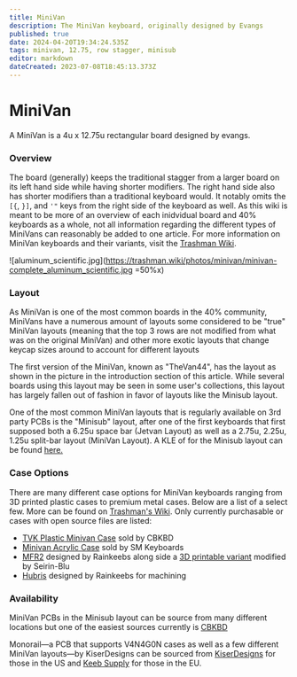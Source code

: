 ```yaml
---
title: MiniVan
description: The MiniVan keyboard, originally designed by Evangs
published: true
date: 2024-04-20T19:34:24.535Z
tags: minivan, 12.75, row stagger, minisub
editor: markdown
dateCreated: 2023-07-08T18:45:13.373Z
---
```


# MiniVan

A MiniVan is a 4u x 12.75u rectangular board designed by evangs.  

### Overview
The board (generally) keeps the traditional stagger from a larger board on its left hand side while having shorter modifiers. The right hand side also has shorter modifiers than a traditional keyboard would. It notably omits the `[{`, `}]`, and `'"` keys from the right side of the keyboard as well. As this wiki is meant to be more of an overview of each inidvidual board and 40% keyboards as a whole, not all information regarding the different types of MiniVans can reasonably be added to one article. For more information on MiniVan keyboards and their variants, visit the [Trashman Wiki](https://trashman.wiki).  

![aluminum_scientific.jpg](https://trashman.wiki/photos/minivan/minivan-complete_aluminum_scientific.jpg =50%x)

### Layout

As MiniVan is one of the most common boards in the 40% community, MiniVans have a numerous amount of layouts some considered to be "true" MiniVan layouts (meaning that the top 3 rows are not modified from what was on the original MiniVan) and other more exotic layouts that change keycap sizes around to account for different layouts

The first version of the MiniVan, known as "TheVan44", has the layout as shown in the picture in the introduction section of this article. While several boards using this layout may be seen in some user's collections, this layout has largely fallen out of fashion in favor of layouts like the Minisub layout.

One of the most common MiniVan layouts that is regularly available on 3rd party PCBs is the "Minisub" layout, after one of the first keyboards that first supposed both a 6.25u space bar (Jetvan Layout) as well as a 2.75u, 2.25u, 1.25u split-bar layout (MiniVan Layout).
A KLE of for the Minisub layout can be found [here.](http://www.keyboard-layout-editor.com/##@_name=Minisub&author=RainKeebs%3B&@_a:7%3B&=ESC&=Q&=W&=E&=R&=T&=Y&=U&=I&=O&=P&_a:3&w:1.75%3B&=BACKSPACE%0A%0A%0A%0A1.75%3B&@_w:1.25%3B&=TAB%0A%0A%0A%0A1.25&_a:7%3B&=A&=S&=D&=F&=G&=H&=J&=K&=L&_a:5%3B&=%0A'%0A%0A%0A%0A%0A%22&_a:3&w:1.5%3B&=ENTER%0A%0A%0A%0A1.5%3B&@_w:1.75%3B&=SHIFT%0A%0A%0A%0A1.75&_a:7%3B&=Z&=X&=C&=V&=B&=N&=M&_a:5%3B&=%0A,%0A%0A%0A%0A%0A%3C&=%0A.%0A%0A%0A%0A%0A%3E&_a:7%3B&=%E2%86%91&_a:5%3B&=%0A%2F%2F%0A%0A%0A%0A%0A%3F%3B&@_c=%2338c2d0&a:3&w:1.25%3B&=CTRL%0A%0A%0A%0A1.25&_a:7%3B&=GUI&_a:3&w:1.25%3B&=ALT%0A%0A%0A%0A1.25&_w:6.25%3B&=%0A%0A%0A%0A6.25&_a:7%3B&=%E2%86%90&=%E2%86%93&=%E2%86%92%3B&@_a:3&w:1.25%3B&=CTRL%0A%0A%0A%0A1.25&_a:7%3B&=GUI&_a:3&w:1.25%3B&=ALT%0A%0A%0A%0A1.25&_w:2.75%3B&=%0A%0A%0A%0A2.75&_w:2.25%3B&=BACKSPACE%0A%0A%0A%0A2.25&_w:1.25%3B&=FN%0A%0A%0A%0A1.25&_a:7%3B&=%E2%86%90&=%E2%86%93&=%E2%86%92)
### Case Options

There are many different case options for MiniVan keyboards ranging from 3D printed plastic cases to premium metal cases. Below are a list of a select few. More can be found on [Trashman's Wiki](https://trashman.wiki). Only currently purchasable or cases with open source files are listed:
- [TVK Plastic Minivan Case](https://www.cbkbd.com/product/minivan-accessories) sold by CBKBD
- [Minivan Acrylic Case](https://smkeyboards.com/products/minivan-acrylic-case) sold by SM Keyboards
- [MFR2](https://github.com/rainkeebs/mfr2) designed by Rainkeebs along side a [3D printable variant](https://github.com/seirin-blu/mfr2) modified by Seirin-Blu
- [Hubris](https://github.com/rainkeebs/hubris-mv-case) designed by Rainkeebs for machining

### Availability

MiniVan PCBs in the Minisub layout can be source from many different locations but one of the easiest sources currently is [CBKBD](https://www.cbkbd.com/product/minivan-kits)

Monorail—a PCB that supports V4N4G0N cases as well as a few different MiniVan layouts—by KiserDesigns can be sourced from [KiserDesigns](https://kiserdesigns.bigcartel.com/) for those in the US and [Keeb Supply](https://keeb.supply/products/monorail-v2-pcb) for those in the EU.



